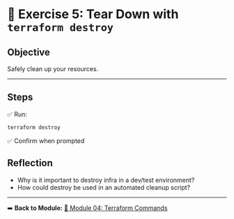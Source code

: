 # 📝 Exercise 5: Tear Down with `terraform destroy`

## Objective

Safely clean up your resources.

---

## Steps

✅ Run:

```bash
terraform destroy
```

✅ Confirm when prompted

## Reflection
- Why is it important to destroy infra in a dev/test environment?
- How could destroy be used in an automated cleanup script?

---

➡️ **Back to Module:** [🧪 Module 04: Terraform Commands](../README.md)